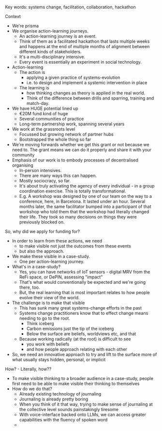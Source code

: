 Key words: systems change, facilitation, collaboration, hackathon

Context
- We're prisma
- We organise action-learning journeys. 
	- An action-learning journey is an event. 
	- Think of them as a facilitated hackathon that lasts multiple weeks and happens at the end of multiple months of alignment between different kinds of stakeholders. 
	- It's a multi-disciplinary intensive. 
	- Every event is essentially an experiment in social technology. 
- Action-learning
	- The action is 
		- applying a given practice of systems-evolution
		- i.e. to design and implement a systemic intervention in place
	- The learning is 
		- how thinking changes as theory is applied in the real world. 
		- Think of the difference between drills and sparring, training and match-day. 
- We have HUGE potential lined up
	- €20M fund kind of huge
	- Several communities of practice
	- Long-term partnership work, spanning several years
- We work at the grassroots level
	- Focussed but growing network of partner hubs
	- Bootstrapped the whole thing so far
- We're moving forwards whether we get this grant or not because we need to. The grant means we can do it properly and share it with your community
- Emphasis of our work is to embody processes of decentralised organising 
	- In-person intensives. 
	- There are many ways this can happen. 
	- Mostly sociocracy, so far. 
	- It's about truly activating the agency of every individual - in a group coordination exercise. This is totally transformational. 
	- E.g. A workshop was designed by one of our team on the way to a conference, here, in Barcelona. It lasted under an hour. Several months later, the same facilitator bumped into a participant of that workshop who told them that the workshop had literally changed their life. They took so many decisions on things they were previously blocked on.

So, why did we apply for funding for?
- In order to learn from these actions, we need 
	- to make visible not just the outcomes from these events 
	- but also the approach. 
- We make these visible in a case-study. 
	- One per action-learning journey. 
- What's in a case-study? 
	- Yes, you can have networks of IoT sensors - digital MRV from the ReFi space, or DePIN, assessing "impact"
	- That's what would conventionally be expected and we're going there, too. 
	- But, the real learning that is most important relates to how people evolve their view of the world. 
- The challenge is to make that visible
	- This has sunk many great systems-change efforts in the past
	- Systems change practitioners know that to effect change means needing to go to the root.
		- Think iceberg
		- Carbon emissions just the tip of the iceberg
		- Below the surface are beliefs, worldviews etc, and that
	- Because working radically (at the root) is difficult to see 
		- you work with beliefs
		- and how people approach relating with each other
- So, we need an innovative approach to try and lift to the surface more of what usually stays hidden, personal, or implicit

How? - Literally, how??
- To make visible thinking to a broader audience in a case-study, people first need to be able to make visible their thinking to themselves 
- How do we do that? 
	- Already existing technology of journaling
	- Journaling is already pretty boring
	- When you think of it that way, trying to make sense of journaling at the collective level sounds painstakingly tiresome
	- With voice-interface backed onto LLMs, we can access greater capabilities with the fluency of spoken word
	- 